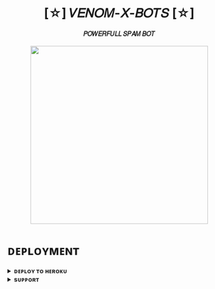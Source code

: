 <h1 align="center"><b>[☆] 𝑉𝐸𝑁𝑂𝑀-𝑋-𝐵𝑂𝑇𝑆 [☆]</b></h1>

<h4 align="center"> 𝑃𝑂𝑊𝐸𝑅𝐹𝑈𝐿𝐿 𝑆𝑃𝐴𝑀 𝐵𝑂𝑇</h4>

<p align="center"><a href="https://t.me/PyXen"><img src="https://graph.org/file/8d771cd45a1bc53254501.jpg" width="400"></a></p>



# ᴅᴇᴘʟᴏʏᴍᴇɴᴛ


<details>
<summary><b>ᴅᴇᴘʟᴏʏ ᴛᴏ ʜᴇʀᴏᴋᴜ</b></summary>
<br>

[![Deploy](https://www.herokucdn.com/deploy/button.svg)](https://dashboard.heroku.com/new?template=https://github.com/Venom-X-Bots/VENOM-X-SPAMBOTS)

</details>


<details>
<summary><b>sᴜᴘᴘᴏʀᴛ</b></summary>
<br>

<a href="https://t.me/Lily_x_bots"><img src="https://img.shields.io/badge/Join-Telegram%20Channel-red.svg?logo=Telegram"></a>

</details>
